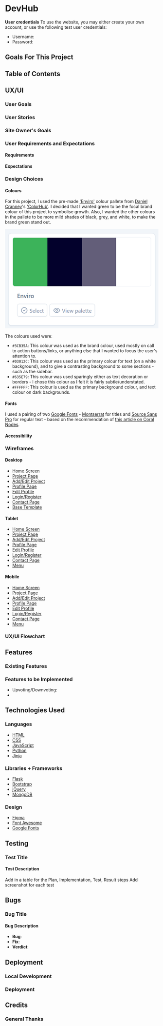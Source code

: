 # DevHub

**User credentials**
To use the website, you may either create your own account, or use the following test user credentials:
- Username:
- Password:

## Goals For This Project

## Table of Contents

## UX/UI

### User Goals

### User Stories

### Site Owner's Goals

### User Requirements and Expectations

#### Requirements

#### Expectations

### Design Choices

#### Colours
For this project, I used the pre-made ['Enviro'](https://colorhub.vercel.app/select-palette/enviro) colour pallete from [Daniel Cranney](https://twitter.com/danielcranney)'s ['ColorHub'](https://colorhub.vercel.app/). I decided that I wanted green to be the focal brand colour of this project to symbolise growth. Also, I wanted the other colours in the pallete to be more mild shades of black, grey, and white, to make the brand green stand out.

![Devhub's Colour Pallete](static/docs/readme/colour-palette.png)

The colours used were:
- `#3CB35A`: This colour was used as the brand colour, used mostly on call to action buttons/links, or anything else that I wanted to focus the user's attention to.
- `#03012C`: This colour was used as the primary colour for text (on a white background), and to give a contrasting background to some sections - such as the sidebar.
- `#635E79`: This colour was used sparingly either as text decoration or borders - I chose this colour as I felt it is fairly subtle/understated.
- `#FFFFFF`: This colour is used as the primary background colour, and text colour on dark backgrounds.

#### Fonts
I used a pairing of two [Google Fonts](https://fonts.google.com/) - [Montserrat](https://fonts.google.com/specimen/Montserrat?query=montserrat) for titles and [Source Sans Pro](https://fonts.google.com/specimen/Source+Sans+Pro?query=source+sans+pro) for regular text - based on the recommendation of [this article on Coral Nodes](https://www.coralnodes.com/best-google-font-combinations/).

#### Accessibility

### Wireframes

#### Desktop
- [Home Screen](static/docs/wireframes/homepage-desktop.png)
- [Project Page](static/docs/wireframes/individual-project-desktop.png)
- [Add/Edit Project](static/docs/wireframes/add-edit-project-desktop.png)
- [Profile Page](static/docs/wireframes/profile-page-desktop.png)
- [Edit Profile](static/docs/wireframes/edit-profile.desktop.png)
- [Login/Register](static/docs/wireframes/login-register-desktop.png)
- [Contact Page](static/docs/wireframes/contact-page-desktop.png)
- [Base Template](static/docs/wireframes/base-template.png)

#### Tablet
- [Home Screen](static/docs/wireframes/homepage-tablet.png)
- [Project Page](static/docs/wireframes/individual-project-tablet.png)
- [Add/Edit Project](static/docs/wireframes/add-edit-project-tablet.png)
- [Profile Page](static/docs/wireframes/profile-page-tablet.png)
- [Edit Profile](static/docs/wireframes/edit-profile.tablet.png)
- [Login/Register](static/docs/wireframes/login-register-tablet.png)
- [Contact Page](static/docs/wireframes/contact-page-tablet.png)
- [Menu](static/docs/wireframes/menu-tablet.png)

#### Mobile
- [Home Screen](static/docs/wireframes/homepage-mobile.png)
- [Project Page](static/docs/wireframes/individual-project-mobile.png)
- [Add/Edit Project](static/docs/wireframes/add-edit-project-mobile.png)
- [Profile Page](static/docs/wireframes/profile-page-mobile.png)
- [Edit Profile](static/docs/wireframes/edit-profile.mobile.png)
- [Login/Register](static/docs/wireframes/login-register-mobile.png)
- [Contact Page](static/docs/wireframes/contact-page-mobile.png)
- [Menu](static/docs/wireframes/menu-mobile.png)

### UX/UI Flowchart

## Features

### Existing Features

### Features to be Implemented
- Upvoting/Downvoting:
- 

## Technologies Used

### Languages
- [HTML](https://developer.mozilla.org/en-US/docs/Learn/Getting_started_with_the_web/HTML_basics)
- [CSS](https://developer.mozilla.org/en-US/docs/Web/CSS)
- [JavaScript](https://developer.mozilla.org/en-US/docs/Web/JavaScript)
- [Python](https://www.python.org/)
- [Jinja](https://jinja.palletsprojects.com/en/3.1.x/)

### Libraries + Frameworks
- [Flask](https://flask.palletsprojects.com/en/2.1.x/)
- [Bootstrap](https://getbootstrap.com/)
- [jQuery](https://jquery.com/)
- [MongoDB](https://www.mongodb.com/)

### Design
- [Figma](https://www.figma.com/)
- [Font Awesome](https://fontawesome.com/)
- [Google Fonts](https://fonts.google.com/)

## Testing

### Test Title

#### Test Description
Add in a table for the Plan, Implementation, Test, Result steps
Add screenshot for each test

## Bugs

### Bug Title

#### Bug Description
- **Bug**: 
- **Fix**:
- **Verdict**:

## Deployment

### Local Development

### Deployment

## Credits

### General Thanks